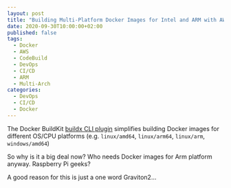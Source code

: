```yaml
---
layout: post
title: "Building Multi-Platform Docker Images for Intel and ARM with AWS CodeBuild"
date: 2020-09-30T10:00:00+02:00
published: false
tags:
  - Docker
  - AWS
  - CodeBuild
  - DevOps
  - CI/CD
  - ARM
  - Multi-Arch
categories:
  - DevOps
  - CI/CD
  - Docker
---
```


The Docker BuildKit [buildx CLI plugin](https://github.com/docker/buildx) simplifies building Docker images for different OS/CPU platforms (e.g. `linux/amd64`, `linux/arm64`, `linux/arm`, `windows/amd64`)

So why is it a big deal now? Who needs Docker images for Arm platform anyway. Raspberry Pi geeks?

A good reason for this is just a one word Graviton2...
